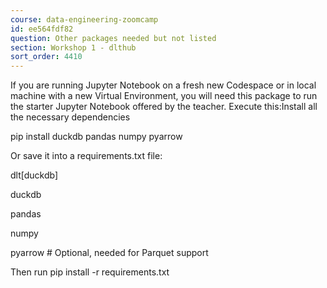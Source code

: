 ```yaml
---
course: data-engineering-zoomcamp
id: ee564fdf82
question: Other packages needed but not listed
section: Workshop 1 - dlthub
sort_order: 4410
---
```


If you are running Jupyter Notebook on a fresh new Codespace or in local machine with a new Virtual Environment, you will need this package to run the starter Jupyter Notebook offered by the teacher. Execute this:Install all the necessary dependencies

pip install duckdb pandas numpy pyarrow

Or save it into a requirements.txt file:

dlt[duckdb]

duckdb

pandas

numpy

pyarrow  # Optional, needed for Parquet support

Then run pip install -r requirements.txt

